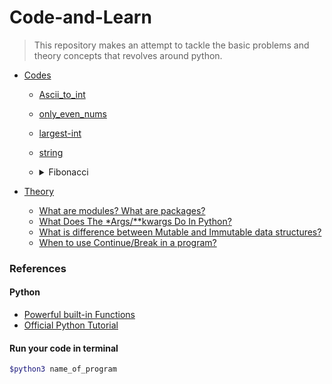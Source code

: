 # Code-and-Learn

> This repository makes an attempt to tackle the basic problems and theory concepts that revolves around python.

- [Codes]()

    - [Ascii_to_int](./Codes/1.Ascii-to-int/ascii_to_int.py)

    - [only_even_nums](./Codes/2.Even-only/only_even_nums.py)

    - [largest-int](./Codes/3.Largest-int/largest_int.py)

    - [string](./Codes/4.String-of-numbers/string.py)

    - <details>    
        <summary>Fibonacci</summary>

        - [Method1 Using recursion](./Codes/5.Fibonacci/fibonacci1.py)
        
        - [Methd2 Using Dynamic Programming](./Codes/5.Fibonacci/fibonacci2.py)

</details>

- [Theory]()

    - [What are modules? What are packages?](./Theory/modules&packages.md)
    - [What Does The *Args/**kwargs Do In Python?]()
    - [What is difference between Mutable and Immutable data structures?]()
    - [When to use Continue/Break in a program?]()



### References
#### Python
- [Powerful built-in Functions](https://docs.python.org/3/library/functions.html#built-in-functions)
- [Official Python Tutorial](https://docs.python.org/3/tutorial/index.html)


#### Run your code in terminal

```bash
$python3 name_of_program
```
